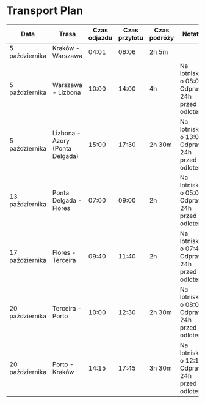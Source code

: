 # Transport Plan

| Data            | Trasa                          | Czas odjazdu | Czas przylotu | Czas podróży | Notatki                       | Odbiór samochodu         | Zwrot samochodu          |
|-----------------|--------------------------------|--------------|---------------|--------------|-------------------------------|--------------------------|--------------------------|
| 5 października  | Kraków - Warszawa              | 04:01        | 06:06         | 2h 5m        |                              |                          |                          |
| 5 października  | Warszawa - Lizbona             | 10:00        | 14:00         | 4h           | Na lotnisku o 08:00. Odprawa 24h przed odlotem |                          |                          |
| 5 października  | Lizbona - Azory (Ponta Delgada)| 15:00        | 17:30         | 2h 30m       | Na lotnisku o 13:00. Odprawa 24h przed odlotem | 5 października, Ponta Delgada | 13 października, Ponta Delgada |
| 13 października | Ponta Delgada - Flores         | 07:00        | 09:00         | 2h           | Na lotnisku o 05:00. Odprawa 24h przed odlotem | 13 października, Ponta Delgada | 17 października, Flores  |
| 17 października | Flores - Terceira              | 09:40        | 11:40         | 2h           | Na lotnisku o 07:40. Odprawa 24h przed odlotem | 17 października, Flores  | 17 października, Terceira |
| 20 października | Terceira - Porto               | 10:00        | 12:30         | 2h 30m       | Na lotnisku o 08:00. Odprawa 24h przed odlotem | 17 października, Terceira | 20 października, Terceira |
| 20 października | Porto - Kraków                 | 14:15        | 17:45         | 3h 30m       | Na lotnisku o 12:15. Odprawa 24h przed odlotem |                          |                          |
